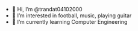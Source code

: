- 👋 Hi, I’m @trandat04102000
- 👀 I’m interested in football, music, playing guitar
- 🌱 I’m currently learning Computer Engineering

<!---
trandat04102000/trandat04102000 is a ✨ special ✨ repository because its `README.md` (this file) appears on your GitHub profile.
You can click the Preview link to take a look at your changes.
--->
